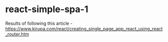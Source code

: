 # react-simple-spa-1
Results of following this article - https://www.kirupa.com/react/creating_single_page_app_react_using_react_router.htm
